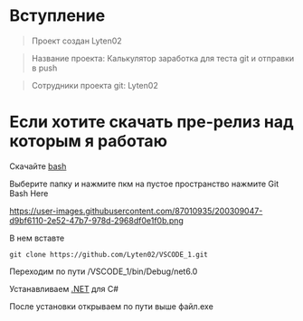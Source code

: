 # Вступление

> Проект создан Lyten02

> Название проекта: Калькулятор заработка для теста git и отправки в push

> Сотрудники проекта git: Lyten02

# Если хотите скачать пре-релиз над которым я работаю

Скачайте [bash](https://gitforwindows.org/)

Выберите папку и нажмите пкм на пустое пространство нажмите Git Bash Here

https://user-images.githubusercontent.com/87010935/200309047-d9bf6110-2e52-47b7-978d-2968df0e1f0b.png

В нем вставте

```nginx
git clone https://github.com/Lyten02/VSCODE_1.git
```

Переходим по пути /VSCODE_1/bin/Debug/net6.0

Устанавливаем [.NET](https://dotnet.microsoft.com/en-us/download) для C#

После установки открываем по пути выше файл.exe

